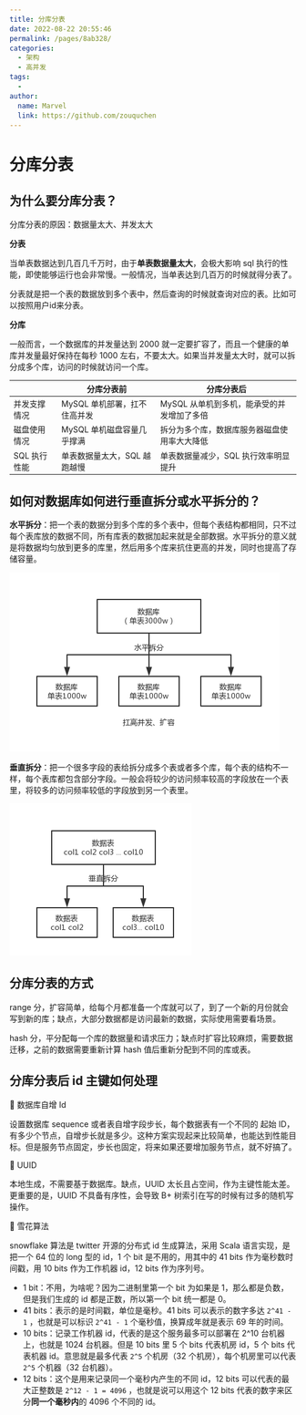 ```yaml
---
title: 分库分表
date: 2022-08-22 20:55:46
permalink: /pages/8ab328/
categories:
  - 架构
  - 高并发
tags:
  - 
author: 
  name: Marvel
  link: https://github.com/zouquchen
---
```

# 分库分表

## 为什么要分库分表？

分库分表的原因：数据量太大、并发太大

**分表**

当单表数据达到几百几千万时，由于**单表数据量太大**，会极大影响 sql 执行的性能，即使能够运行也会非常慢。一般情况，当单表达到几百万的时候就得分表了。

分表就是把一个表的数据放到多个表中，然后查询的时候就查询对应的表。比如可以按照用户id来分表。

**分库**

一般而言，一个数据库的并发量达到 2000 就一定要扩容了，而且一个健康的单库并发量最好保持在每秒 1000 左右，不要太大。如果当并发量太大时，就可以拆分成多个库，访问的时候就访问一个库。

|              | 分库分表前                   | 分库分表后                                   |
| ------------ | ---------------------------- | -------------------------------------------- |
| 并发支撑情况 | MySQL 单机部署，扛不住高并发 | MySQL 从单机到多机，能承受的并发增加了多倍   |
| 磁盘使用情况 | MySQL 单机磁盘容量几乎撑满   | 拆分为多个库，数据库服务器磁盘使用率大大降低 |
| SQL 执行性能 | 单表数据量太大，SQL 越跑越慢 | 单表数据量减少，SQL 执行效率明显提升         |

## 如何对数据库如何进行垂直拆分或水平拆分的？

**水平拆分**：把一个表的数据分到多个库的多个表中，但每个表结构都相同，只不过每个表库放的数据不同，所有库表的数据加起来就是全部数据。水平拆分的意义就是将数据均匀放到更多的库里，然后用多个库来抗住更高的并发，同时也提高了存储容量。

![database-split-horizon](https://raw.githubusercontent.com/zouquchen/Images/main/imgs2022/database-split-horizon.png)

**垂直拆分**：把一个很多字段的表给拆分成多个表或者多个库，每个表的结构不一样，每个表库都包含部分字段。一般会将较少的访问频率较高的字段放在一个表里，将较多的访问频率较低的字段放到另一个表里。

![image-20221114152933539](https://raw.githubusercontent.com/zouquchen/Images/main/imgs2022/data-split-vertical.png)

## 分库分表的方式

range 分，扩容简单，给每个月都准备一个库就可以了，到了一个新的月份就会写到新的库；缺点，大部分数据都是访问最新的数据，实际使用需要看场景。

hash 分，平分配每一个库的数据量和请求压力；缺点时扩容比较麻烦，需要数据迁移，之前的数据需要重新计算 hash 值后重新分配到不同的库或表。





## 分库分表后 id 主键如何处理

🔶 数据库自增 Id

设置数据库 sequence 或者表自增字段步长，每个数据表有一个不同的 起始 ID，有多少个节点，自增步长就是多少。这种方案实现起来比较简单，也能达到性能目标。但是服务节点固定，步长也固定，将来如果还要增加服务节点，就不好搞了。

🔶 UUID

本地生成，不需要基于数据库。缺点，UUID 太长且占空间，作为主键性能太差。更重要的是，UUID 不具备有序性，会导致 B+ 树索引在写的时候有过多的随机写操作。

🔶 雪花算法

snowflake 算法是 twitter 开源的分布式 id 生成算法，采用 Scala 语言实现，是把一个 64 位的 long 型的 id，1 个 bit 是不用的，用其中的 41 bits 作为毫秒数时间戳，用 10 bits 作为工作机器 id，12 bits 作为序列号。

- 1 bit：不用，为啥呢？因为二进制里第一个 bit 为如果是 1，那么都是负数，但是我们生成的 id 都是正数，所以第一个 bit 统一都是 0。
- 41 bits：表示的是时间戳，单位是毫秒。41 bits 可以表示的数字多达 `2^41 - 1` ，也就是可以标识 `2^41 - 1` 个毫秒值，换算成年就是表示 69 年的时间。
- 10 bits：记录工作机器 id，代表的是这个服务最多可以部署在 2^10 台机器上，也就是 1024 台机器。但是 10 bits 里 5 个 bits 代表机房 id，5 个 bits 代表机器 id。意思就是最多代表 `2^5` 个机房（32 个机房），每个机房里可以代表 `2^5` 个机器（32 台机器）。
- 12 bits：这个是用来记录同一个毫秒内产生的不同 id，12 bits 可以代表的最大正整数是 `2^12 - 1 = 4096` ，也就是说可以用这个 12 bits 代表的数字来区分**同一个毫秒内**的 4096 个不同的 id。